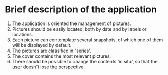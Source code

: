 # Brief description of the application

<!-- TODO: move this file to the WiKi repository. -->

1. The application is oriented the management of pictures.
2. Pictures should be easily located, both by date and by labels or locations.
3. Each picture can contemplate several snapshots, of which one of them will be displayed by default.
4. The pictures are classified in 'series'.
5. The cover contains the most relevant pictures.
6. There should be possible to change the contents 'in situ', so that the user doesn't lose the perspective.
